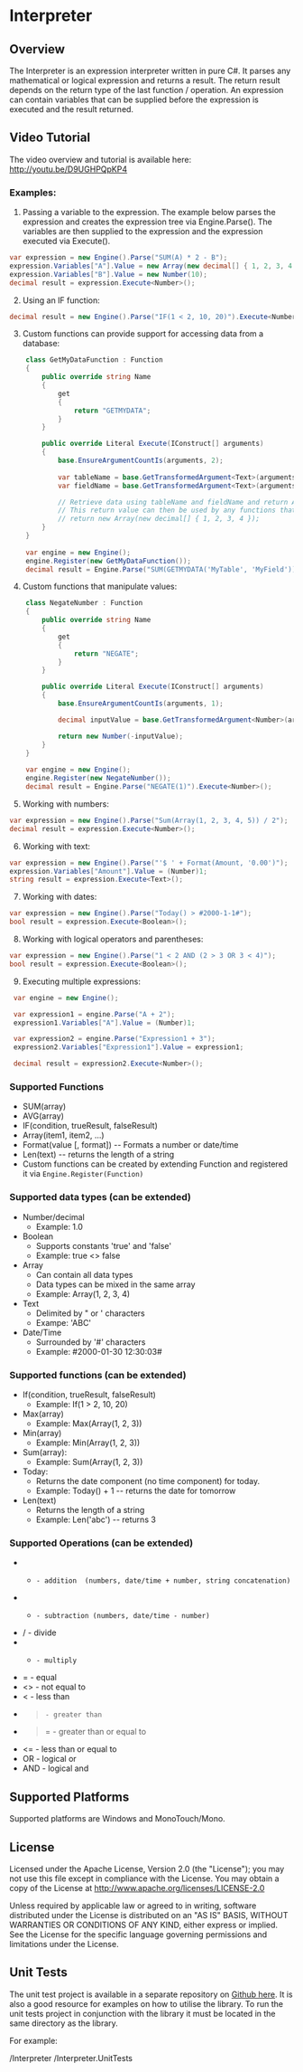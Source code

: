 Interpreter
===========

Overview
--------
The Interpreter is an expression interpreter written in pure C#. It parses any mathematical or logical expression and returns a result. The return result depends on the return type of the last function / operation. An expression can contain variables that can be supplied before the expression is executed and the result returned. 

Video Tutorial
--------------
The video overview and tutorial is available here: http://youtu.be/D9UGHPQpKP4

### Examples:
1. Passing a variable to the expression. The example below parses the expression and creates the expression tree via Engine.Parse(). The variables are then supplied to the expression and the expression executed via Execute().
```csharp
var expression = new Engine().Parse("SUM(A) * 2 - B");
expression.Variables["A"].Value = new Array(new decimal[] { 1, 2, 3, 4 });
expression.Variables["B"].Value = new Number(10);
decimal result = expression.Execute<Number>();
```

2. Using an IF function:
```csharp
decimal result = new Engine().Parse("IF(1 < 2, 10, 20)").Execute<Number>();
```

3. Custom functions can provide support for accessing data from a database:
```csharp
    class GetMyDataFunction : Function
    {
    	public override string Name 
    	{
    		get 
    		{
    			return "GETMYDATA"; 
    		}
    	}

    	public override Literal Execute(IConstruct[] arguments)
    	{
    		base.EnsureArgumentCountIs(arguments, 2);
	
    		var tableName = base.GetTransformedArgument<Text>(arguments, 0);
	    	var fieldName = base.GetTransformedArgument<Text>(arguments, 1);

    		// Retrieve data using tableName and fieldName and return Array<Number>.
    		// This return value can then be used by any functions that accept Array<Number> as an argument such as SUM().
    		// return new Array(new decimal[] { 1, 2, 3, 4 });
    	}
    }
    
    var engine = new Engine();
    engine.Register(new GetMyDataFunction());	
    decimal result = Engine.Parse("SUM(GETMYDATA('MyTable', 'MyField'))").Execute<Number>();
```

4. Custom functions that manipulate values:
```csharp
    class NegateNumber : Function
    {
        public override string Name 
        {
            get 
            {
	            return "NEGATE"; 
            }
        }

        public override Literal Execute(IConstruct[] arguments)
        {
            base.EnsureArgumentCountIs(arguments, 1);

    		decimal inputValue = base.GetTransformedArgument<Number>(arguments, argumentIndex: 0);

            return new Number(-inputValue);
        }
    }
    
    var engine = new Engine();
    engine.Register(new NegateNumber());
    decimal result = Engine.Parse("NEGATE(1)").Execute<Number>();
```

5. Working with numbers:
```csharp
var expression = new Engine().Parse("Sum(Array(1, 2, 3, 4, 5)) / 2");
decimal result = expression.Execute<Number>();
```

6. Working with text:
```csharp
var expression = new Engine().Parse("'$ ' + Format(Amount, '0.00')");
expression.Variables["Amount"].Value = (Number)1;
string result = expression.Execute<Text>();
```

7. Working with dates:
```csharp
var expression = new Engine().Parse("Today() > #2000-1-1#");
bool result = expression.Execute<Boolean>();
```

8. Working with logical operators and parentheses:
```csharp
var expression = new Engine().Parse("1 < 2 AND (2 > 3 OR 3 < 4)");
bool result = expression.Execute<Boolean>();
```

9. Executing multiple expressions:
```csharp
 var engine = new Engine();

 var expression1 = engine.Parse("A + 2");
 expression1.Variables["A"].Value = (Number)1;

 var expression2 = engine.Parse("Expression1 + 3");
 expression2.Variables["Expression1"].Value = expression1;

 decimal result = expression2.Execute<Number>();
```

### Supported Functions 
* SUM(array)
* AVG(array)
* IF(condition, trueResult, falseResult)
* Array(item1, item2, ...) 
* Format(value [, format])  -- Formats a number or date/time
* Len(text) -- returns the length of a string
* Custom functions can be created by extending Function and registered it via `Engine.Register(Function)`

### Supported data types (can be extended)
* Number/decimal
  - Example: 1.0
* Boolean
  - Supports constants 'true' and 'false'
  - Example: true <> false
* Array
  - Can contain all data types
  - Data types can be mixed in the same array
  - Example: Array(1, 2, 3, 4)
* Text
  - Delimited by " or ' characters
  - Exampe: 'ABC'
* Date/Time 
  - Surrounded by '#' characters
  - Example: #2000-01-30 12:30:03# 
  
### Supported functions (can be extended)
* If(condition, trueResult, falseResult)
  - Example: If(1 > 2, 10, 20)
* Max(array)
  - Example: Max(Array(1, 2, 3))
* Min(array)
  - Example: Min(Array(1, 2, 3))
* Sum(array):
  - Example: Sum(Array(1, 2, 3))
* Today:
  - Returns the date component (no time component) for today.
  - Example: Today() + 1  -- returns the date for tomorrow
* Len(text)
  - Returns the length of a string
  - Example: Len('abc') -- returns 3

### Supported Operations (can be extended)
* +		- addition  (numbers, date/time + number, string concatenation)
* -		- subtraction (numbers, date/time - number)
* /		- divide
* *		- multiply
* =		- equal
* <>	- not equal to
* <		- less than
* >		- greater than
* >=	- greater than or equal to
* <=	- less than or equal to
* OR	- logical or
* AND	- logical and

Supported Platforms
-------------------
Supported platforms are Windows and MonoTouch/Mono. 

License
-------
Licensed under the Apache License, Version 2.0 (the "License"); you may not use this file except in compliance with the License. You may obtain a copy of the License at http://www.apache.org/licenses/LICENSE-2.0

Unless required by applicable law or agreed to in writing, software distributed under the License is distributed on an "AS IS" BASIS, WITHOUT WARRANTIES OR CONDITIONS OF ANY KIND, either express or implied. See the License for the specific language governing permissions and limitations under the License.

Unit Tests
----------
The unit test project is available in a separate repository on [Github here](https://github.com/hisystems/Interpreter-UnitTests). It is also a good resource for examples on how to utilise the library. To run the unit tests project in conjunction with the library it must be located in the same directory as the library.

For example:

/Interpreter
/Interpreter.UnitTests
